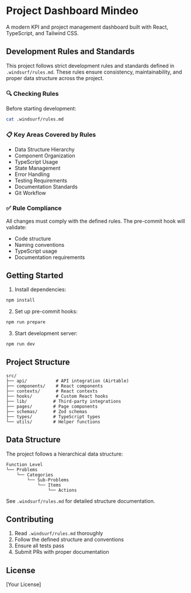 # Project Dashboard Mindeo

A modern KPI and project management dashboard built with React, TypeScript, and Tailwind CSS.

## Development Rules and Standards

This project follows strict development rules and standards defined in `.windsurf/rules.md`. These rules ensure consistency, maintainability, and proper data structure across the project.

### 🔍 Checking Rules

Before starting development:
```bash
cat .windsurf/rules.md
```

### 📋 Key Areas Covered by Rules

- Data Structure Hierarchy
- Component Organization
- TypeScript Usage
- State Management
- Error Handling
- Testing Requirements
- Documentation Standards
- Git Workflow

### ✅ Rule Compliance

All changes must comply with the defined rules. The pre-commit hook will validate:
- Code structure
- Naming conventions
- TypeScript usage
- Documentation requirements

## Getting Started

1. Install dependencies:
```bash
npm install
```

2. Set up pre-commit hooks:
```bash
npm run prepare
```

3. Start development server:
```bash
npm run dev
```

## Project Structure

```
src/
├── api/           # API integration (Airtable)
├── components/    # React components
├── contexts/      # React contexts
├── hooks/         # Custom React hooks
├── lib/          # Third-party integrations
├── pages/        # Page components
├── schemas/      # Zod schemas
├── types/        # TypeScript types
└── utils/        # Helper functions
```

## Data Structure

The project follows a hierarchical data structure:

```
Function Level
└── Problems
    └── Categories
        └── Sub-Problems
            └── Items
                └── Actions
```

See `.windsurf/rules.md` for detailed structure documentation.

## Contributing

1. Read `.windsurf/rules.md` thoroughly
2. Follow the defined structure and conventions
3. Ensure all tests pass
4. Submit PRs with proper documentation

## License

[Your License]
